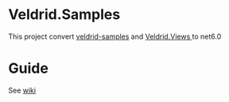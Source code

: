 # Veldrid.Samples
This project convert [veldrid-samples](https://github.com/mellinoe/veldrid-samples) and  [Veldrid.Views ](https://github.com/PhilippeMonteil/Veldrid.Views) to net6.0

# Guide
See [wiki](https://github.com/xtuzy/Veldrid.Samples/wiki)
